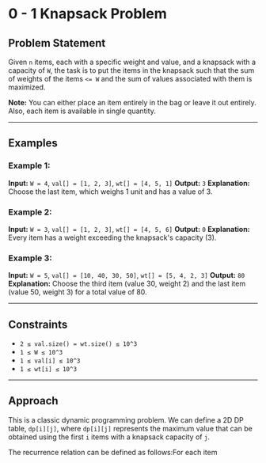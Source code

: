 # 0 - 1 Knapsack Problem

## Problem Statement

Given `n` items, each with a specific weight and value, and a knapsack with a capacity of `W`, the task is to put the items in the knapsack such that the sum of weights of the items `<= W` and the sum of values associated with them is maximized.

**Note:** You can either place an item entirely in the bag or leave it out entirely. Also, each item is available in single quantity.

---

## Examples

### Example 1:
**Input:**
`W = 4`, `val[] = [1, 2, 3]`, `wt[] = [4, 5, 1]`
**Output:**
`3`
**Explanation:**
Choose the last item, which weighs 1 unit and has a value of 3.

### Example 2:
**Input:**
`W = 3`, `val[] = [1, 2, 3]`, `wt[] = [4, 5, 6]`
**Output:**
`0`
**Explanation:**
Every item has a weight exceeding the knapsack's capacity (3).

### Example 3:
**Input:**
`W = 5`, `val[] = [10, 40, 30, 50]`, `wt[] = [5, 4, 2, 3]`
**Output:**
`80`
**Explanation:**
Choose the third item (value 30, weight 2) and the last item (value 50, weight 3) for a total value of 80.

---

## Constraints

- `2 ≤ val.size() = wt.size() ≤ 10^3`
- `1 ≤ W ≤ 10^3`
- `1 ≤ val[i] ≤ 10^3`
- `1 ≤ wt[i] ≤ 10^3`

---

## Approach

This is a classic dynamic programming problem. We can define a 2D DP table, `dp[i][j]`, where `dp[i][j]` represents the maximum value that can be obtained using the first `i` items with a knapsack capacity of `j`.

The recurrence relation can be defined as follows:For each item